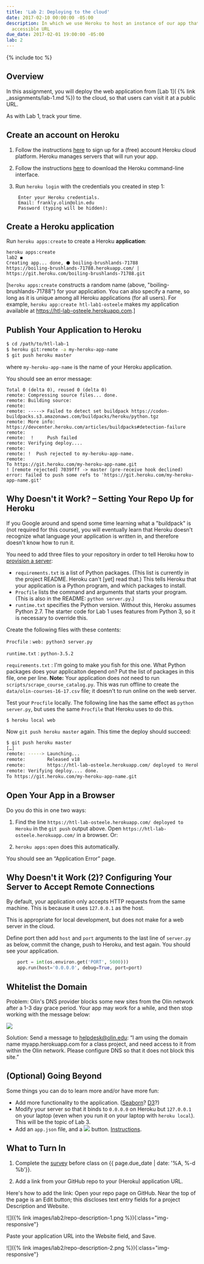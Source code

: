 ```yaml
---
title: 'Lab 2: Deploying to the cloud'
date: 2017-02-10 00:00:00 -05:00
description: In which we use Heroku to host an instance of our app that has a publicly
  accessible URL
due_date: 2017-02-01 19:00:00 -05:00
lab: 2
---
```


{% include toc %}

## Overview

In this assignment, you will deploy the web application from [Lab 1]( {% link _assignments/lab-1.md %}) to the cloud, so that users can visit it at a public
URL.

As with Lab 1, track your time.

## Create an account on Heroku

1. Follow the instructions [here](https://signup.heroku.com) to sign up for
a (free) account Heroku cloud platform. Heroku manages servers that will
run your app.

2. Follow the instructions [here](https://devcenter.heroku.com/articles/heroku-cli#download-and-install) to download the Heroku command-line interface.

3. Run `heroku login` with the credentials you created in step 1:

        Enter your Heroku credentials.
        Email: frankly.olin@olin.edu
        Password (typing will be hidden):

## Create a Heroku application

Run `heroku apps:create` to create a Heroku **application**:

    heroku apps:create                                                                              lab2 ◼
    Creating app... done, ⬢ boiling-brushlands-71788
    https://boiling-brushlands-71788.herokuapp.com/ | https://git.heroku.com/boiling-brushlands-71788.git

[`heroku apps:create` constructs a random name (above, "boiling-brushlands-71788")
for your application. You can also specify a name, so long as it is unique
among all Heroku applications (for all users). For example, `heroku app:create htl-lab1-osteele` makes my application available at <https://htl-lab-osteele.herokuapp.com>.]

## Publish Your Application to Heroku

``` bash
$ cd /path/to/htl-lab-1
$ heroku git:remote -a my-heroku-app-name
$ git push heroku master
```

where `my-heroku-app-name` is the name of your Heroku application.

You should see an error message:

    Total 0 (delta 0), reused 0 (delta 0)
    remote: Compressing source files... done.
    remote: Building source:
    remote:
    remote: -----> Failed to detect set buildpack https://codon-buildpacks.s3.amazonaws.com/buildpacks/heroku/python.tgz
    remote: More info: https://devcenter.heroku.com/articles/buildpacks#detection-failure
    remote:
    remote:  !     Push failed
    remote: Verifying deploy....
    remote:
    remote: !  Push rejected to my-heroku-app-name.
    remote:
    To https://git.heroku.com/my-heroku-app-name.git
    ! [remote rejected] 7039fff -> master (pre-receive hook declined)
    error: failed to push some refs to 'https://git.heroku.com/my-heroku-app-name.git'

## Why Doesn't it Work? – Setting Your Repo Up for Heroku

If you Google around and spend some time learning what a "buildpack" is
(not required for this course), you will eventually learn that Heroku
doesn't recognize what language your application is written in, and
therefore doesn't know how to run it.

You need to add three files to your repository in order to tell Heroku
how to [provision a server](https://en.wikipedia.org/wiki/Provisioning#Server_provisioning):

* `requirements.txt` is a list of Python packages. (This list is currently in the project README. Heroku can't [yet] read that.) This tells Heroku that your application is a Python
program, and which packages to install.
* `Procfile` lists the command and arguments that starts your program.
(This is also in the README: `python server.py`.)
* `runtime.txt` specifies the Python version. Without this, Heroku assumes Python 2.7.
The starter code for Lab 1 uses features from Python 3, so it is necessary to override this.

Create the following files with these contents:

`Procfile`
: `web: python3 server.py`

`runtime.txt`
: `python-3.5.2`

`requirements.txt`
: I'm going to make you fish for this one. What Python packages does your applicaiton
depend on? Put the list of packages in this file, one per line.
**Note:** Your application does *not* need to run `scripts/scrape_course_catalog.py`.
This was run offline to create the `data/olin-courses-16-17.csv` file; it
doesn't to run online on the web server.

Test your `Procfile` locally. The following line has the same effect as
`python server.py`, but uses the same `Procfile` that Heroku uses to do this.

    $ heroku local web

Now `git push heroku master` again. This time the deploy should succeed:

``` bash
$ git push heroku master
[…]
remote: -----> Launching...
remote:        Released v18
remote:        https://htl-lab-osteele.herokuapp.com/ deployed to Heroku
remote: Verifying deploy.... done.
To https://git.heroku.com/my-heroku-app-name.git
```

## Open Your App in a Browser

Do you do this in one two ways:

1. Find the line `https://htl-lab-osteele.herokuapp.com/ deployed to Heroku`
in the `git push` output above. Open `https://htl-lab-osteele.herokuapp.com/`
in a browser. Or:

2. `heroku apps:open` does this automatically.

You should see an “Application Error” page.

## Why Doesn't it Work (2)? Configuring Your Server to Accept Remote Connections

By default, your application only accepts HTTP requests from the same machine.
This is because it uses `127.0.0.1` as the host.

This is appropriate for local development, but does not make for a web server in the cloud.

Define port then add `host` and `port` arguments to the last line of `server.py` as below, commit the change,
push to Heroku, and test again. You should see your application.

``` python
    port = int(os.environ.get('PORT', 5000)))
    app.run(host='0.0.0.0', debug=True, port=port)
```

## Whitelist the Domain

Problem: Olin's DNS provider blocks some new sites from the Olin network after a 1-3 day grace period.
Your app may work for a while, and then stop working with the message below:

![](/images/lab2/it_security_message.png)

Solution: Send a message to <helpdesk@olin.edu>: “I am using the domain name myapp.herokuapp.com for a class project, and need access to it from within the Olin network. Please configure DNS so that it does not block this site.”

## (Optional) Going Beyond

Some things you can do to learn more and/or have more fun:

* Add more functionality to the application. ([Seaborn](http://seaborn.pydata.org)? [D3](https://d3js.org)?)
* Modify your server so that it binds to `0.0.0.0` on Heroku but `127.0.0.1`
on your laptop (even when you run it on your laptop with `heroku local`). This will be the topic of Lab 3.
* Add an `app.json` file, and a ![](https://www.herokucdn.com/deploy/button.svg) button. [Instructions](https://devcenter.heroku.com/articles/heroku-button).

## What to Turn In

1. Complete the [survey](https://goo.gl/forms/DIXcfapK8cPVtjL93) before class on {{ page.due_date | date: '%A, %-d %b'}}.

2. Add a link from your GitHub repo to your (Heroku) application URL.

Here's how to add the link:
Open your repo page on GitHub. Near the top of the page is an Edit button;
this discloses text entry fields for a project Description and Website.

![]({% link images/lab2/repo-description-1.png %}){:class="img-responsive"}

Paste your application URL into the Website field, and Save.

![]({% link images/lab2/repo-description-2.png %}){:class="img-responsive"}
